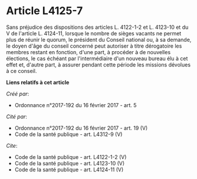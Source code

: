 # Article L4125-7

Sans préjudice des dispositions des articles L. 4122-1-2 et L. 4123-10 et du V de l'article L. 4124-11, lorsque le nombre de
sièges vacants ne permet plus de réunir le quorum, le président du Conseil national ou, à sa demande, le doyen d'âge du
conseil concerné peut autoriser à titre dérogatoire les membres restant en fonction, d'une part, à procéder à de nouvelles
élections, le cas échéant par l'intermédiaire d'un nouveau bureau élu à cet effet et, d'autre part, à assurer pendant cette
période les missions dévolues à ce conseil.

**Liens relatifs à cet article**

_Créé par_:

  - Ordonnance n°2017-192 du 16 février 2017 - art. 5

_Cité par_:

  - Ordonnance n°2017-192 du 16 février 2017 - art. 19 (V)
  - Code de la santé publique - art. L4312-9 (V)

_Cite_:

  - Code de la santé publique - art. L4122-1-2 (V)
  - Code de la santé publique - art. L4123-10 (V)
  - Code de la santé publique - art. L4124-11 (V)
